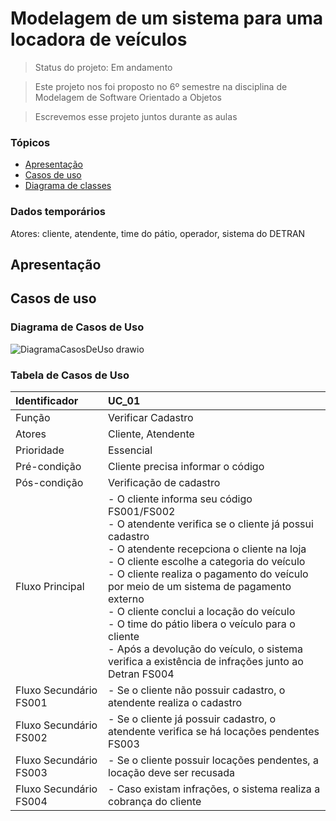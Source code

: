 # Modelagem de um sistema para uma locadora de veículos

> Status do projeto: Em andamento

> Este projeto nos foi proposto no 6º semestre na disciplina de Modelagem de Software Orientado a Objetos

> Escrevemos esse projeto juntos durante as aulas

### Tópicos

- [Apresentação](#apresentação)
- [Casos de uso](#casos-de-uso)
- [Diagrama de classes](#diagrama-de-classes)

### Dados temporários

Atores: cliente, atendente, time do pátio, operador, sistema do DETRAN

## Apresentação 

## Casos de uso
### Diagrama de Casos de Uso

![DiagramaCasosDeUso drawio](https://github.com/user-attachments/assets/9d54e305-bb7f-4529-aa2e-add22c9c3915)

### Tabela de Casos de Uso
| Identificador   | UC_01                                                          |
| :---------------| :-----------------------------------------------------------------------------|
| Função          | Verificar Cadastro                                     |
| Atores          | Cliente, Atendente |
| Prioridade      | Essencial          |     
| Pré-condição    | Cliente precisa informar o código                                                          |
| Pós-condição    |  Verificação de cadastro                                                                   |
| Fluxo Principal | - O cliente informa seu código FS001/FS002 <br> - O atendente verifica se o cliente já possui cadastro <br> - O atendente recepciona o cliente na loja <br> - O cliente escolhe a categoria do veículo <br> - O cliente realiza o pagamento do veículo por meio de um sistema de pagamento externo <br> - O cliente conclui a locação do veículo <br> - O time do pátio libera o veículo para o cliente <br> - Após a devolução do veículo, o sistema verifica a existência de infrações junto ao Detran FS004 <br> |
| Fluxo Secundário FS001| - Se o cliente não possuir cadastro, o atendente realiza o cadastro <br> |
| Fluxo Secundário FS002| - Se o cliente já possuir cadastro, o atendente verifica se há locações pendentes FS003 <br> |
| Fluxo Secundário FS003| - Se o cliente possuir locações pendentes, a locação deve ser recusada <br> |
| Fluxo Secundário FS004| - Caso existam infrações, o sistema realiza a cobrança do cliente <br> |
